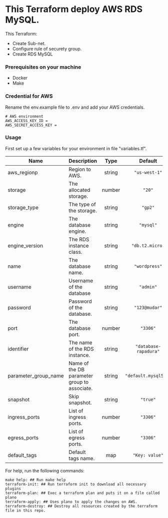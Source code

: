 # This Terraform deploy AWS RDS MySQL.

This Terraform:
* Create Sub-net.
* Configure rule of securety group.
* Create RDS MySQL

### Prerequisites on your machine
* Docker
* Make

### Credential for AWS
Rename the env.example file to .env and add your AWS credentials.
```shell
# AWS environment
AWS_ACCESS_KEY_ID =
AWS_SECRET_ACCESS_KEY =
```

### Usage
First set up a few variables for your environment in file "variables.tf".

| Name | Description | Type | Default |
|------|-------------|:----:|:-----:|
| aws\_regionp | Region to AWS. | string | `"us-west-1"` |
| storage | The allocated storage. | number | `"20"` |
| storage\_type | The type of the storage. | string | `"gp2"` |
| engine | The database engine. | string | `"mysql"` |
| engine\_version | The RDS instance class. | string | `"db.t2.micro"` |
| name | The database name. | string | `"wordpress"` |
| username | Username of the database | string | `"admin"` |
| password | Password of the database. | string | `"123@mudar"` |
| port | The database port. | number | `"3306"` |
| identifier | The name of the RDS instance. | string | `"database-rapadura"` |
| parameter\_group\_name | Name of the DB parameter group to associate. | string | `"default.mysql5.7"` |
| snapshot | Skip snapshot. | string | `"true"` |
| ingress\_ports | List of ingress ports. | number | `"3306"` |
| egress\_ports | List of egress ports. | number | `"3306"` |
| default\_tags | Default tags name. | map | `"Key: value"` |

For help, run the following commands:

```make
make help: ## Run make help 
terraform-init: ## Run terraform init to download all necessary plugins
terraform-plan: ## Exec a terraform plan and puts it on a file called plano
terraform-apply: ## Uses plano to apply the changes on AWS.
terraform-destroy: ## Destroy all resources created by the terraform file in this repo.
```